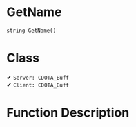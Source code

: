 # GetName
```
string GetName()
```
# Class
✔ `Server: CDOTA_Buff`  
✔ `Client: CDOTA_Buff`  

# Function Description

